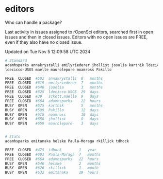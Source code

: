 # editors

Who can handle a package?

Last activity in issues assigned to rOpenSci editors, searched first in open
issues and then in closed issues. Editors with no open issues are FREE, even if
they also have no closed issue.


Updated on Tue Nov 5 12:09:58 UTC 2024

```bash
# Standard
adamhsparks annakrystalli emilyriederer jhollist jooolia karthik ldecicco
ldecicco-USGS maelle maurolepore noamross Pakillo

FREE  CLOSED  #502  annakrystalli  8   months
FREE  CLOSED  #619  emilyriederer  7   months
FREE  CLOSED  #648  jooolia        3   months
FREE  CLOSED  #625  ldecicco-USGS  29  days
FREE  CLOSED  #39   sckott,maelle  9   days
FREE  CLOSED  #664  adamhsparks    22  hours
BUSY  OPEN    #575  karthik        5   months
BUSY  OPEN    #599  Pakillo        12  days
BUSY  OPEN    #615  noamross       10  days
BUSY  OPEN    #658  jhollist       8   days
BUSY  OPEN    #659  maurolepore    3   days


# Stats
adamhsparks emitanaka helske Paula-Moraga rkillick tdhock

FREE  CLOSED  #475  tdhock        1   year
FREE  CLOSED  #603  Paula-Moraga  7   months
FREE  CLOSED  #664  adamhsparks   22  hours
BUSY  OPEN    #546  helske        2   months
BUSY  OPEN    #626  rkillick      1   month
BUSY  OPEN    #632  emitanaka     19  hours
```
